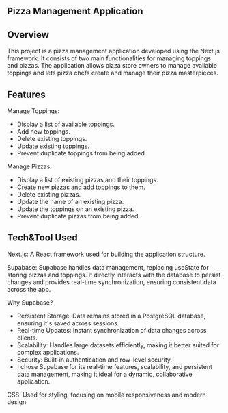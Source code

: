 ## Pizza Management Application

## Overview
This project is a pizza management application developed using the Next.js framework. It consists of two main functionalities for managing toppings and pizzas. The application allows pizza store owners to manage available toppings and lets pizza chefs create and manage their pizza masterpieces.

## Features
Manage Toppings:

- Display a list of available toppings.
- Add new toppings.
- Delete existing toppings.
- Update existing toppings.
- Prevent duplicate toppings from being added.

Manage Pizzas:

- Display a list of existing pizzas and their toppings.
- Create new pizzas and add toppings to them.
- Delete existing pizzas.
- Update the name of an existing pizza.
- Update the toppings on an existing pizza.
- Prevent duplicate pizzas from being added.

## Tech&Tool Used
Next.js: A React framework used for building the application structure.

Supabase:
Supabase handles data management, replacing useState for storing pizzas and toppings. It directly interacts with the database to persist changes and provides real-time synchronization, ensuring consistent data across the app.

Why Supabase?
- Persistent Storage: Data remains stored in a PostgreSQL database, ensuring it's saved across sessions.
- Real-time Updates: Instant synchronization of data changes across clients.
- Scalability: Handles large datasets efficiently, making it better suited for complex applications.
- Security: Built-in authentication and row-level security.
- I chose Supabase for its real-time features, scalability, and persistent data management, making it ideal for a dynamic, collaborative application.

CSS:
Used for styling, focusing on mobile responsiveness and modern design.
